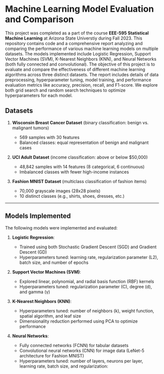# Machine Learning Model Evaluation and Comparison

This project was completed as a part of the course **EEE-595 Statistical Machine Learning** at Arizona State Universtiy during Fall 2023. This repository contains code and a comprehensive report analyzing and comparing the performance of various machine learning models on multiple datasets. The models implemented include Logistic Regression, Support Vector Machines (SVM), K-Nearest Neighbors (KNN), and Neural Networks (both fully connected and convolutional). The objective of this project is to evaluate and compare the effectiveness of different machine learning algorithms across three distinct datasets. The report includes details of data preprocessing, hyperparameter tuning, model training, and performance evaluation metrics like accuracy, precision, recall, and F1-score. We explore both grid search and random search techniques to optimize hyperparameters for each model.

## Datasets
1. **Wisconsin Breast Cancer Dataset** (binary classification: benign vs. malignant tumors)
   - 569 samples with 30 features
   - Balanced classes: equal representation of benign and malignant cases
   
2. **UCI Adult Dataset** (income classification: above or below $50,000)
   - 48,842 samples with 14 features (8 categorical, 6 continuous)
   - Imbalanced classes with fewer high-income instances

3. **Fashion MNIST Dataset** (multiclass classification of fashion items)
   - 70,000 grayscale images (28x28 pixels)
   - 10 distinct classes (e.g., shirts, shoes, dresses, etc.)

---

## Models Implemented
The following models were implemented and evaluated:

1. **Logistic Regression**:
   - Trained using both Stochastic Gradient Descent (SGD) and Gradient Descent (GD)
   - Hyperparameters tuned: learning rate, regularization parameter (L2), batch size, and number of epochs

2. **Support Vector Machines (SVM)**:
   - Explored linear, polynomial, and radial basis function (RBF) kernels
   - Hyperparameters tuned: regularization parameter (C), degree (d), and gamma (γ)

3. **K-Nearest Neighbors (KNN)**:
   - Hyperparameters tuned: number of neighbors (k), weight function, spatial algorithm, and leaf size
   - Dimensionality reduction performed using PCA to optimize performance

4. **Neural Networks**:
   - Fully connected networks (FCNN) for tabular datasets
   - Convolutional neural networks (CNN) for image data (LeNet-5 architecture for Fashion MNIST)
   - Hyperparameters tuned: number of layers, neurons per layer, learning rate, batch size, and regularization:
